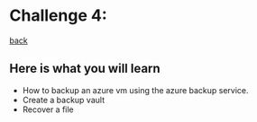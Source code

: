 # Challenge 4: 
[back](../../readme.md)  

## Here is what you will learn ##

- How to backup an azure vm using the azure backup service.
- Create a backup vault
- Recover a file